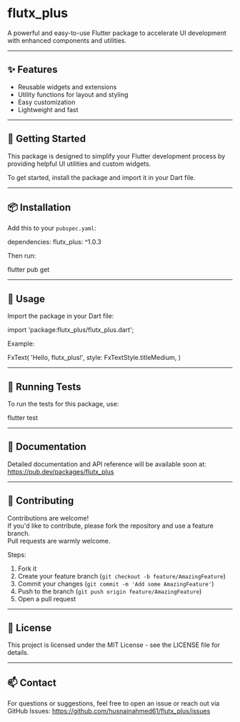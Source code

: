 # flutx_plus

A powerful and easy-to-use Flutter package to accelerate UI development with enhanced components and utilities.

---

## ✨ Features

- Reusable widgets and extensions
- Utility functions for layout and styling
- Easy customization
- Lightweight and fast

---

## 🚀 Getting Started

This package is designed to simplify your Flutter development process by providing helpful UI utilities and custom widgets.

To get started, install the package and import it in your Dart file.

---

## 📦 Installation

Add this to your `pubspec.yaml`:

dependencies:
flutx_plus: ^1.0.3

Then run:

flutter pub get

---

## 🔧 Usage

Import the package in your Dart file:

import 'package:flutx_plus/flutx_plus.dart';

Example:

FxText(
'Hello, flutx_plus!',
style: FxTextStyle.titleMedium,
)

---

## 🧪 Running Tests

To run the tests for this package, use:

flutter test

---

## 📄 Documentation

Detailed documentation and API reference will be available soon at:
https://pub.dev/packages/flutx_plus

---

## 🙌 Contributing

Contributions are welcome!  
If you'd like to contribute, please fork the repository and use a feature branch.  
Pull requests are warmly welcome.

Steps:
1. Fork it
2. Create your feature branch (`git checkout -b feature/AmazingFeature`)
3. Commit your changes (`git commit -m 'Add some AmazingFeature'`)
4. Push to the branch (`git push origin feature/AmazingFeature`)
5. Open a pull request

---

## 📃 License

This project is licensed under the MIT License - see the LICENSE file for details.

---

## 📫 Contact

For questions or suggestions, feel free to open an issue or reach out via GitHub Issues:
https://github.com/husnainahmed61/flutx_plus/issues
